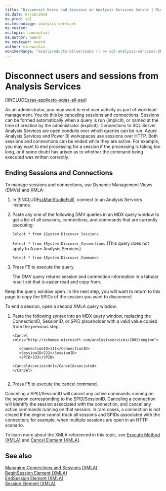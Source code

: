 ```yaml
---
title: "Disconnect Users and Sessions on Analysis Services Server | Microsoft Docs"
ms.date: 07/16/2019
ms.prod: sql
ms.technology: analysis-services
ms.custom:
ms.topic: conceptual
ms.author: owend
ms.reviewer: owend
author: minewiskan
monikerRange: "asallproducts-allversions || >= sql-analysis-services-2016"
---
```

# Disconnect users and sessions from Analysis Services

[!INCLUDE[ssas-appliesto-sqlas-all-aas](../../includes/ssas-appliesto-sqlas-all-aas.md)]

  As an administrator, you may want to end user activity as part of workload management. You do this by canceling sessions and connections. Sessions can be formed automatically when a query is run (implicit), or named at the time of creation by the administrator (explicit). Connections to SQL Server Analysis Services are open conduits over which queries can be run. Azure Analysis Services and Power BI workspaces use sessions over HTTP. Both sessions and connections can be ended while they are active. For example, you may want to end processing for a session if the processing is taking too long, or if some doubt has arisen as to whether the command being executed was written correctly.  
  
## Ending Sessions and Connections  
 To manage sessions and connections, use Dynamic Management Views (DMVs) and XMLA:  
  
1.  In [!INCLUDE[ssManStudioFull](../../includes/ssmanstudiofull-md.md)], connect to an Analysis Services instance.  
  
2.  Paste any one of the following DMV queries in an MDX query window to get a list of all sessions, connections, and commands that are currently executing:  
  
     `Select * from $System.Discover_Sessions`  
  
     `Select * from $System.Discover_Connections`  (This query does not apply to Azure Analysis Services)
  
     `Select * from $System.Discover_Commands`  
  
3.  Press F5 to execute the query.  
  
     The DMV query returns session and connection information in a tabular result set that is easier read and copy from.  
  
 Keep the query window open. In the next step, you will want to return to this page to copy the SPIDs of the session you want to disconnect.  
  
 To end a session, open a second XMLA query window.  
  
1.  Paste the following syntax into an MDX query window, replacing the ConnectionID, SessionID, or SPID placeholder with a valid value copied from the previous step.  
  
    ```  
    <Cancel xmlns="http://schemas.microsoft.com/analysisservices/2003/engine">  
  
       <ConnectionID>111</ConnectionID>  
       <SessionID>222</SessionID>  
       <SPID>333</SPID>  
  
    <CancelAssociated>1</CancelAssociated>  
    </Cancel>  
  
    ```  
  
2.  Press F5 to execute the cancel command.  

Canceling a SPID/SessionID will cancel any active commands running on the session corresponding to the SPID/SessionID. Canceling a connection will identify the session associated with the connection, and cancel any active commands running on that session. In rare cases, a connection is not closed if the engine cannot track all sessions and SPIDs associated with the connection; for example, when multiple sessions are open in an HTTP scenario.   
  
To learn more about the XMLA referenced in this topic, see [Execute Method &#40;XMLA&#41;](https://docs.microsoft.com/analysis-services/xmla/xml-elements-methods-execute) and [Cancel Element &#40;XMLA&#41;](https://docs.microsoft.com/analysis-services/xmla/xml-elements-commands/cancel-element-xmla).  
  
## See also  

 [Managing Connections and Sessions &#40;XMLA&#41;](../../analysis-services/multidimensional-models-scripting-language-assl-xmla/managing-connections-and-sessions-xmla.md)   
 [BeginSession Element &#40;XMLA&#41;](https://docs.microsoft.com/analysis-services/xmla/xml-elements-headers/beginsession-element-xmla)   
 [EndSession Element &#40;XMLA&#41;](https://docs.microsoft.com/analysis-services/xmla/xml-elements-headers/endsession-element-xmla)   
 [Session Element &#40;XMLA&#41;](https://docs.microsoft.com/analysis-services/xmla/xml-elements-headers/session-element-xmla) 